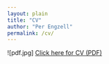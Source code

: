 ```yaml
---
layout: plain
title: "CV"
author: "Per Engzell"
permalink: /cv/
---
```



![pdf.jpg]
[Click here for CV (PDF)](https://github.com/pengzell/pengzell.github.io/blob/master/_content/Curriculum_Vitae.pdf)


